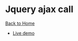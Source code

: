 # Jquery ajax call

[Back to Home](https://github.com/seanedw1/Portfolio)

* [Live demo](https://seanedw1.github.io/Portfolio/Javascript/Demo1/index.html)
